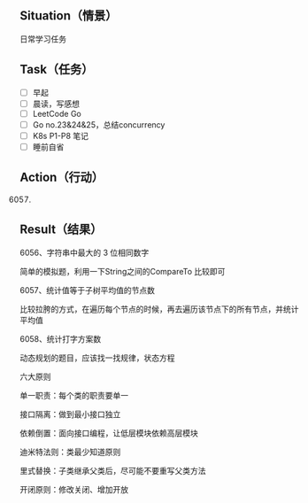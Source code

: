 ## 

## Situation（情景）

日常学习任务

## Task（任务）

- [ ] 早起
- [ ] 晨读，写感想
- [ ] LeetCode Go
- [ ] Go no.23&24&25，总结concurrency
- [ ] K8s P1-P8 笔记
- [ ] 睡前自省

## Action（行动）

6057.  



## Result（结果）

6056、字符串中最大的 3 位相同数字

简单的模拟题，利用一下String之间的CompareTo 比较即可



6057、统计值等于子树平均值的节点数

比较拉胯的方式，在遍历每个节点的时候，再去遍历该节点下的所有节点，并统计平均值



6058、统计打字方案数

动态规划的题目，应该找一找规律，状态方程



六大原则

单一职责：每个类的职责要单一

接口隔离：做到最小接口独立

依赖倒置：面向接口编程，让低层模块依赖高层模块

迪米特法则：类最少知道原则

里式替换：子类继承父类后，尽可能不要重写父类方法

开闭原则：修改关闭、增加开放

















